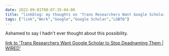 ---date: 2022-09-01T08:07:35-04:00title: "linkblog: my thoughts on 'Trans Researchers Want Google Scholar to Stop Deadnaming Them | WIRED'"tags: ["link","Work","Google","Google Scholar","LGBTQ"]---Ashamed to say I hadn't ever thought about this possibility. [link to 'Trans Researchers Want Google Scholar to Stop Deadnaming Them | WIRED'](https://www.wired.com/story/trans-researchers-want-google-scholar-to-stop-deadnaming-them/)